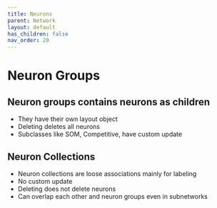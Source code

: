```yaml
---
title: Neurons
parent: Network
layout: default
has_children: false
nav_order: 20
---
```


# Neuron Groups

## Neuron groups contains neurons as children
* They have their own layout object
* Deleting deletes all neurons
* Subclasses like SOM, Competitive, have custom update

## Neuron Collections

* Neuron collections are loose associations mainly for labeling
* No custom update
* Deleting does not delete neurons
* Can overlap each other and neuron groups even in subnetworks




